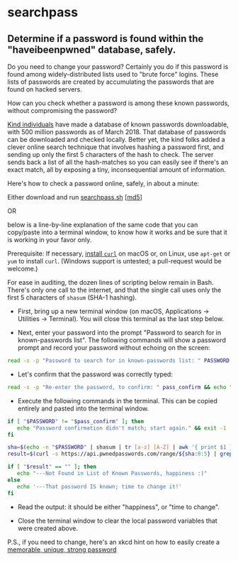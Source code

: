 # searchpass
## Determine if a password is found within the "haveibeenpwned" database, safely.

Do you need to change your password? Certainly you do if this password is found among widely-distributed lists used to "brute force" logins. These lists of passwords are created by accumulating the passwords that are found on hacked servers.

How can you check whether a password is among these known passwords, without compromising the password?

[Kind individuals](https://haveibeenpwned.com/) have made a database of known passwords downloadable, with 500 million passwords as of March 2018. That database of passwords can be downloaded and checked locally. Better yet, the kind folks added a clever online search technique that involves hashing a password first, and sending up only the first 5 characters of the hash to check. The server sends back a list of all the hash-matches so you can easily see if there's an exact match, all by exposing a tiny, inconsequential amount of information.

Here's how to check a password online, safely, in about a minute:

Either download and run [searchpass.sh](./searchpass.sh) \[[md5](./searchpass.sh.md5)\]

OR

below is a line-by-line explanation of the same code that you can copy/paste into a terminal window, to know how it works and be sure that it is working in your favor only.

Prerequisite: If necessary, [install `curl`](http://macappstore.org/curl/) on macOS or, on Linux, use `apt-get` or `yum` to install `curl`. (Windows support is untested; a pull-request would be welcome.)

For ease in auditing, the dozen lines of scripting below remain in Bash. There's only one call to the internet, and that the single call uses only the first 5 characters of `shasum` (SHA-1 hashing).

* First, bring up a new terminal window (on macOS, Applications -> Utilities -> Terminal). You will close this terminal as the last step below.

* Next, enter your password into the prompt "Password to search for in known-passwords list". The following commands will show a password prompt and record your password without echoing on the screen:

```bash
read -s -p "Password to search for in known-passwords list: " PASSWORD && echo ""
```

* Let's confirm that the password was correctly typed:

```bash
read -s -p "Re-enter the password, to confirm: " pass_confirm && echo ""
```

* Execute the following commands in the terminal. This can be copied entirely and pasted into the terminal window.

```bash
if [ "$PASSWORD" != "$pass_confirm" ]; then
   echo "Password confirmation didn't match; start again." && exit -1
fi

sha=$(echo -n "$PASSWORD" | shasum | tr [a-z] [A-Z] | awk '{ print $1 }')
result=$(curl -s https://api.pwnedpasswords.com/range/${sha:0:5} | grep ${sha:5})

if [ "$result" == "" ]; then
   echo "---Not Found in List of Known Passwords, happiness :)"
else
   echo '---That password IS known; time to change it!'
fi
```

* Read the output: it should be either "happiness", or "time to change".

* Close the terminal window to clear the local password variables that were created above.

P.S., if you need to change, here's an xkcd hint on how to easily create a [memorable, unique, strong password](https://xkcd.com/936/)
